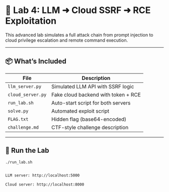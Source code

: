 # 🚨 Lab 4: LLM ➜ Cloud SSRF ➜ RCE Exploitation

This advanced lab simulates a full attack chain from prompt injection to cloud privilege escalation and remote command execution.

---

## 📦 What’s Included

| File                  | Description                          |
|-----------------------|--------------------------------------|
| `llm_server.py`       | Simulated LLM API with SSRF logic    |
| `cloud_server.py`     | Fake cloud backend with token + RCE  |
| `run_lab.sh`          | Auto-start script for both servers   |
| `solve.py`            | Automated exploit script             |
| `FLAG.txt`            | Hidden flag (base64-encoded)         |
| `challenge.md`        | CTF-style challenge description      |

---

## 🧪 Run the Lab

```bash
./run_lab.sh


LLM server: http://localhost:5000

Cloud server: http://localhost:8000
